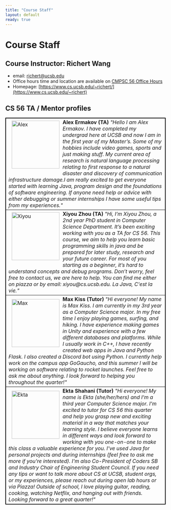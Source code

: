```yaml
---
title: "Course Staff"
layout: default
ready: true
---
```


# Course Staff<a name="staff"></a>

## Course Instructor: Richert Wang
* email: richert@ucsb.edu
* Office hours time and location are available on [CMPSC 56 Office Hours](/s19/info/office_hours/)
* Homepage: [https://www.cs.ucsb.edu/~richert/](https://www.cs.ucsb.edu/~richert)

## CS 56 TA / Mentor profiles

<style>
table, th, td {
  border: 1px solid black;
}
</style>
<table style="width:100%">
  <tr>
  <td>
  <img src="/s19/info/mentorPhotos/Alex.jpg" alt="Alex" alt="Image" width="150px" style="float: left; margin: 5px 10px 10px 10px;">
  <b> Alex Ermakov (TA) </b>
  <i> "Hello I am Alex Ermakov. I have completed my undergrad here at UCSB and now I am in the first year of my Master’s. Some of my hobbies include video games, sports and just making stuff. My current area of research is natural language processing relating to first response to a natural disaster and discovery of communication infrastructure damage.I am really excited to get everyone started with learning Java, program design and the foundations of software engineering. If anyone need help or advice with either debugging or summer internships I have some useful tips from my experiences." </i>
  </td>
  </tr>
  <tr>
  <td>
  <img src="/s19/info/mentorPhotos/Xiyou.jpg" alt="Xiyou" alt="Image" width="150px" style="float: left; margin: 5px 10px 10px 10px;">
  <b> Xiyou Zhou (TA) </b>
  <i> "Hi, I’m Xiyou Zhou, a 2nd year PhD student in Computer Science Department. It’s been exciting working with you as a TA for CS 56. This course, we aim to help you learn basic programming skills in java and be prepared for later study, research and your future career. For most of you starting as a beginner, it’s hard to understand concepts and debug programs. Don’t worry, feel free to contact us, we are here to help. You can find me either on piazza or by email: xiyou@cs.ucsb.edu. La Java, C'est la vie." </i>
  </td>
  </tr>
  <tr>
  <td>
    <img src="/s19/info/mentorPhotos/Max.jpg"  width="150px"  alt="Max" style="float: left; margin: 10px 10px 10px 10px;">
    <b>Max Kiss (Tutor)</b>
    <i> "Hi everyone! My name is Max Kiss. I am currently in my 3rd year as a Computer Science major. In my free time I enjoy playing games, surfing, and hiking. I have experience making games in Unity and experience with a few different databases and platforms. While I usually work in C++, I have recently created web apps in Java and Python Flask. I also created a Discord bot using Python. I currently help work on the campus app GoGaucho, and this summer I will be working on software relating to rocket launches. Feel free to ask me about anything. I look forward to helping you throughout the quarter!" </i>
  </td>
  </tr>
  <tr>
  <td>
    <img src="/s19/info/mentorPhotos/Ekta.jpg"  width="150px"  alt="Ekta" style="float: left; margin: 10px 10px 10px 10px;">
    <b>Ekta Shahani (Tutor) </b>
    <i> "Hi everyone! My name is Ekta (she/her/hers) and I'm a third year Computer Science major. I'm excited to tutor for CS 56 this quarter and help you grasp new and exciting material in a way that matches your learning style. I believe everyone learns in different ways and look forward to working with you one-on-one to make this class a valuable experience for you. I've used Java for personal projects and during internships (feel free to ask me more if you're interested). I'm also Co-President of Coders SB and Industry Chair of Engineering Student Council. If you need any tips or want to talk more about CS at UCSB, student orgs, or my experiences, please reach out during open lab hours or via Piazza! Outside of school, I love playing guitar, reading, cooking, watching Netflix, and hanging out with friends. Looking forward to a great quarter!" </i>
  </td>
  </tr>
</table>

